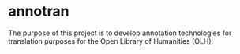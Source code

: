 # annotran

The purpose of this project is to develop annotation technologies for translation purposes for the Open Library of Humanities (OLH).
